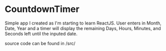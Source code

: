 # CountdownTimer

Simple app I created as I'm starting to learn ReactJS. User enters in Month, Date, Year and a timer will display the remaining Days, Hours, Minutes, and Seconds left until the inputed date.

source code can be found in /src/
